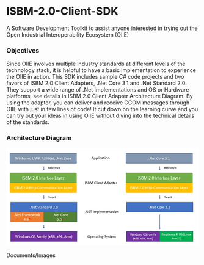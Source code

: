 # ISBM-2.0-Client-SDK

A Software Development Toolkit to assist anyone interested in trying out the Open Industrial Interoperability Ecosystem (OIIE)

### Objectives

Since OIIE involves multiple industry standards at different levels of the technology stack, it is helpful to have a basic implementation to experience the OIIE in action. This SDK includes sample C# code projects and two favors of ISBM 2.0 Client Adapters, .Net Core 3.1 and .Net Standard 2.0. They support a wide range of .Net Implementations and OS or Hardware platforms, see details in ISBM 2.0 Client Adapter Architecture Diagram. By using the adaptor, you can deliver and receive CCOM messages through OIIE with just in few lines of code! It cut down on the learning curve and you can try out your ideas in using OIIE without diving into the technical details of the standards.

### Architecture Diagram

![image](/Documents/Images/Architecture_Diagram.jpg)

Documents/Images
